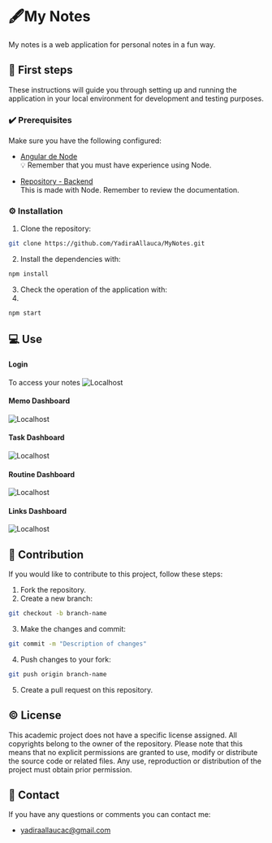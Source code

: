 # 🖋️My Notes

My notes is a web application for personal notes in a fun way.

## 👣 First steps

These instructions will guide you through setting up and running the application in your local environment for development and testing purposes.

### ✔️ Prerequisites

Make sure you have the following configured:

- [Angular de Node](https://angular.io/)<br>
  💡 Remember that you must have experience using Node.
  
- [Repository - Backend](https://github.com/YadiraAllauca/BackendMyNotes) <br>
  This is made with Node. Remember to review the documentation.

### ⚙️ Installation

1. Clone the repository:

```bash
git clone https://github.com/YadiraAllauca/MyNotes.git
```

2. Install the dependencies with:

```bash
npm install
```
3. Check the operation of the application with:
4. 
```bash
npm start
```

## 💻 Use

#### Login
To access your notes
![Localhost](https://cdn.glitch.global/67cd472b-72c6-4b72-8f91-3c3387cbf446/03f6076c-20db-4bb0-a5a1-51bbd037114f.image.png?v=1701395346745)
#### Memo Dashboard
![Localhost](https://cdn.glitch.global/67cd472b-72c6-4b72-8f91-3c3387cbf446/189d9ac7-02e4-4356-a241-9f0c2b4a2573.image.png?v=1701395359792)
#### Task Dashboard
![Localhost](https://cdn.glitch.global/67cd472b-72c6-4b72-8f91-3c3387cbf446/3a852e2d-27db-454f-b9a0-962384bbc50b.image.png?v=1701395373275)
#### Routine Dashboard
![Localhost](https://cdn.glitch.global/67cd472b-72c6-4b72-8f91-3c3387cbf446/781ae17c-9f14-45fa-9141-5df293648bae.image.png?v=1701395385679)
#### Links Dashboard
![Localhost](https://cdn.glitch.global/67cd472b-72c6-4b72-8f91-3c3387cbf446/7bba5a4d-72b3-41d5-a337-5c9698686aa3.image.png?v=1701395399841)

## 🤝 Contribution
If you would like to contribute to this project, follow these steps:

1. Fork the repository.
2. Create a new branch:
```bash
git checkout -b branch-name
```
3. Make the changes and commit:
```bash
git commit -m "Description of changes"
```
4. Push changes to your fork:
```bash
git push origin branch-name
```
5. Create a pull request on this repository.

## ©️ License
This academic project does not have a specific license assigned. All copyrights belong to the owner of the repository. Please note that this means that no explicit permissions are granted to use, modify or distribute the source code or related files. Any use, reproduction or distribution of the project must obtain prior permission.

## 📧 Contact

If you have any questions or comments you can contact me:

* yadiraallaucac@gmail.com

